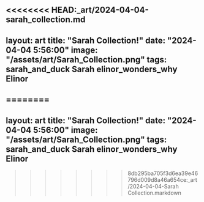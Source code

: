<<<<<<<< HEAD:_art/2024-04-04-sarah_collection.md
---
layout: art
title: "Sarah Collection!"
date: "2024-04-04 5:56:00"
image: "/assets/art/Sarah_Collection.png"
tags: sarah_and_duck Sarah elinor_wonders_why Elinor
---
========
---
layout: art
title: "Sarah Collection!"
date: "2024-04-04 5:56:00"
image: "/assets/art/Sarah_Collection.png"
tags: sarah_and_duck Sarah elinor_wonders_why Elinor
---

>>>>>>>> 8db295ba705f3d6ea39e46796d009d8a46a654ce:_art/2024-04-04-Sarah Collection.markdown
